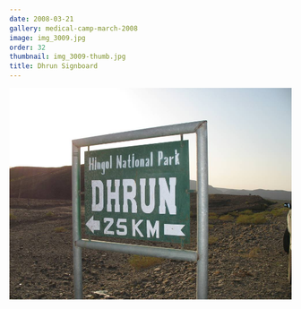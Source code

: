 ```yaml
---
date: 2008-03-21
gallery: medical-camp-march-2008
image: img_3009.jpg
order: 32
thumbnail: img_3009-thumb.jpg
title: Dhrun Signboard
---
```


![Dhrun Signboard](./img_3009.jpg)